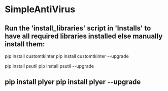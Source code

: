 # SimpleAntiVirus
Run the 'install_libraries' script in 'Installs' to have all required libraries installed
else manually install them:
-----------------------------
pip install customtkinter
pip install customtkinter --upgrade

pip install psutil
pip install psutil --upgrade

pip install plyer
pip install plyer --upgrade
-----------------------------
